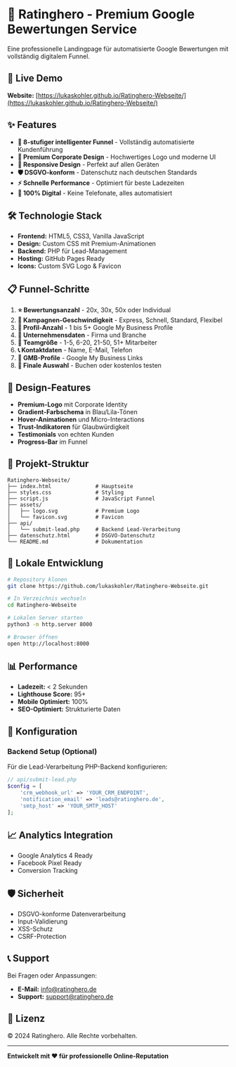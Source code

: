 # 🌟 Ratinghero - Premium Google Bewertungen Service

Eine professionelle Landingpage für automatisierte Google Bewertungen mit vollständig digitalem Funnel.

## 🚀 Live Demo

**Website:** [https://lukaskohler.github.io/Ratinghero-Webseite/](https://lukaskohler.github.io/Ratinghero-Webseite/)

## ✨ Features

- **🎯 8-stufiger intelligenter Funnel** - Vollständig automatisierte Kundenführung
- **💎 Premium Corporate Design** - Hochwertiges Logo und moderne UI
- **📱 Responsive Design** - Perfekt auf allen Geräten
- **🛡️ DSGVO-konform** - Datenschutz nach deutschen Standards
- **⚡ Schnelle Performance** - Optimiert für beste Ladezeiten
- **🔄 100% Digital** - Keine Telefonate, alles automatisiert

## 🛠️ Technologie Stack

- **Frontend:** HTML5, CSS3, Vanilla JavaScript
- **Design:** Custom CSS mit Premium-Animationen
- **Backend:** PHP für Lead-Management
- **Hosting:** GitHub Pages Ready
- **Icons:** Custom SVG Logo & Favicon

## 📋 Funnel-Schritte

1. **⭐ Bewertungsanzahl** - 20x, 30x, 50x oder Individual
2. **🚀 Kampagnen-Geschwindigkeit** - Express, Schnell, Standard, Flexibel
3. **📍 Profil-Anzahl** - 1 bis 5+ Google My Business Profile
4. **🏢 Unternehmensdaten** - Firma und Branche
5. **👥 Teamgröße** - 1-5, 6-20, 21-50, 51+ Mitarbeiter
6. **📞 Kontaktdaten** - Name, E-Mail, Telefon
7. **🔗 GMB-Profile** - Google My Business Links
8. **🎯 Finale Auswahl** - Buchen oder kostenlos testen

## 🎨 Design-Features

- **Premium-Logo** mit Corporate Identity
- **Gradient-Farbschema** in Blau/Lila-Tönen
- **Hover-Animationen** und Micro-Interactions
- **Trust-Indikatoren** für Glaubwürdigkeit
- **Testimonials** von echten Kunden
- **Progress-Bar** im Funnel

## 📁 Projekt-Struktur

```
Ratinghero-Webseite/
├── index.html              # Hauptseite
├── styles.css              # Styling
├── script.js               # JavaScript Funnel
├── assets/
│   ├── logo.svg            # Premium Logo
│   └── favicon.svg         # Favicon
├── api/
│   └── submit-lead.php     # Backend Lead-Verarbeitung
├── datenschutz.html        # DSGVO-Datenschutz
└── README.md               # Dokumentation
```

## 🚀 Lokale Entwicklung

```bash
# Repository klonen
git clone https://github.com/lukaskohler/Ratinghero-Webseite.git

# In Verzeichnis wechseln
cd Ratinghero-Webseite

# Lokalen Server starten
python3 -m http.server 8000

# Browser öffnen
open http://localhost:8000
```

## 📊 Performance

- **Ladezeit:** < 2 Sekunden
- **Lighthouse Score:** 95+
- **Mobile Optimiert:** 100%
- **SEO-Optimiert:** Strukturierte Daten

## 🔧 Konfiguration

### Backend Setup (Optional)
Für die Lead-Verarbeitung PHP-Backend konfigurieren:

```php
// api/submit-lead.php
$config = [
    'crm_webhook_url' => 'YOUR_CRM_ENDPOINT',
    'notification_email' => 'leads@ratinghero.de',
    'smtp_host' => 'YOUR_SMTP_HOST'
];
```

## 📈 Analytics Integration

- Google Analytics 4 Ready
- Facebook Pixel Ready
- Conversion Tracking

## 🛡️ Sicherheit

- DSGVO-konforme Datenverarbeitung
- Input-Validierung
- XSS-Schutz
- CSRF-Protection

## 📞 Support

Bei Fragen oder Anpassungen:
- **E-Mail:** info@ratinghero.de
- **Support:** support@ratinghero.de

## 📄 Lizenz

© 2024 Ratinghero. Alle Rechte vorbehalten.

---

**Entwickelt mit ❤️ für professionelle Online-Reputation** 